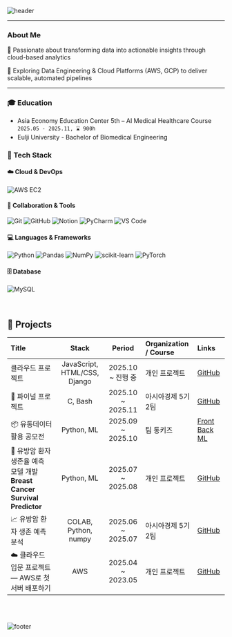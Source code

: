 <!-- Header -->
![header](https://capsule-render.vercel.app/api?type=waving&color=gradient&height=150&section=header&text=Hi!%20I'm%20Seunggyu%20LEE%20:D&fontSize=35&fontColor=fff&animation=twinkling)

---

###  About Me
🚀 Passionate about transforming data into actionable insights through cloud-based analytics

🔧 Exploring Data Engineering & Cloud Platforms (AWS, GCP) to deliver scalable, automated pipelines

---
### 🎓 Education
- Asia Economy Education Center 5th – AI Medical Healthcare Course
  `2025.05 - 2025.11, ⌛ 900h`
- Eulji University - Bachelor of Biomedical Engineering  

### 🧠 Tech Stack

#### ☁️ Cloud & DevOps  
![AWS EC2](https://img.shields.io/badge/AWS%20EC2-FF9900?style=for-the-badge&logo=amazon-aws&logoColor=white)

#### 🧰 Collaboration & Tools  
![Git](https://img.shields.io/badge/Git-F05032?style=for-the-badge&logo=git&logoColor=white)
![GitHub](https://img.shields.io/badge/GitHub-181717?style=for-the-badge&logo=github&logoColor=white)
![Notion](https://img.shields.io/badge/Notion-000000?style=for-the-badge&logo=notion&logoColor=white)
![PyCharm](https://img.shields.io/badge/PyCharm-000000?style=for-the-badge&logo=pycharm&logoColor=white)
![VS Code](https://img.shields.io/badge/VS_Code-007ACC?style=for-the-badge&logo=visualstudiocode&logoColor=white)


#### 💻 Languages & Frameworks  
![Python](https://img.shields.io/badge/Python-3776AB?style=for-the-badge&logo=python&logoColor=white)
![Pandas](https://img.shields.io/badge/Pandas-150458?style=for-the-badge&logo=pandas&logoColor=white)
![NumPy](https://img.shields.io/badge/NumPy-013243?style=for-the-badge&logo=numpy&logoColor=white)
![scikit-learn](https://img.shields.io/badge/scikit--learn-F7931E?style=for-the-badge&logo=scikit-learn&logoColor=white)
![PyTorch](https://img.shields.io/badge/PyTorch-EE4C2C?style=for-the-badge&logo=pytorch&logoColor=white)

#### 🗄️ Database  
![MySQL](https://img.shields.io/badge/MySQL-4479A1?style=for-the-badge&logo=mysql&logoColor=white)


<br>

## 🚩 Projects
| Title | Stack | Period | Organization / Course | Links |
| :-- | :--: | :--: | :-- | :-- |
| 클라우드 프로젝트 | JavaScript, HTML/CSS, Django | 2025.10 ~ 진행 중 | 개인 프로젝트 | [GitHub](https://github.com/apg0001/SoftwareEngineering_TermProject) |
| 🧵 파이널 프로젝트 | C, Bash | 2025.10 ~ 2025.11 | 아시아경제 5기 2팀 | [GitHub](https://github.com/kohtaewoo/OS_Term_Project) |
| 📦 유통데이터 활용 공모전 | Python, ML | 2025.09 ~ 2025.10 | 팀 통키즈 | [Front](https://github.com/kohtaewoo/lol_recommend_front) [Back](https://github.com/kohtaewoo/lol_recommend_back) [ML](https://github.com/kohtaewoo/lol_recommend_py) |
| 🧠 유방암 환자 생존율 예측 모델 개발 **Breast Cancer Survival Predictor** | Python, ML | 2025.07 ~ 2025.08 | 개인 프로젝트 | [GitHub](https://github.com/kohtaewoo/stroke-predictor) |
| 📈 유방암 환자 생존 예측 분석 | COLAB, Python, numpy | 2025.06 ~ 2025.07 | 아시아경제 5기 2팀 | [GitHub](https://github.com/moonstone0514/miniProject) |
|☁️ 클라우드 입문 프로젝트 — AWS로 첫 서버 배포하기 | AWS | 2025.04 ~ 2023.05 | 개인 프로젝트 | [GitHub](https://github.com/kohtaewoo/steelless) |

<br>


<br>



<!-- Footer -->
![footer](https://capsule-render.vercel.app/api?type=waving&color=gradient&height=100&section=footer)
